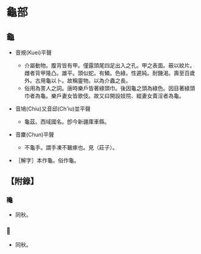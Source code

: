 # 龜部

## 龜

- 音規(Kuei)平聲
    - 介屬動物。腹背皆有甲。僅露頭尾四足出入之孔。甲之表面。蔽以紋片。雌者背甲隆凸。雄平。頭似蛇。有鱗。色綠。性遲純。耐饑渴。壽至百歲外。古用龜以卜。故稱靈物。以為介蟲之長。
    - 俗用為詈人之詞。唐時樂戶皆著綠頭巾。後因龜之頭為綠色。因目著綠頭巾者為龜。樂戶妻女皆歌伎。故又曰開設妓院、縱妻女賣淫者為龜。

- 音鳩(Chiu)又音邱(Ch'iu)並平聲
    - 龜茲。西域國名。卽今新疆庫車縣。

- 音麇(Chun)平聲
    - 不龜手。謂手凍不皸瘃也。見（莊子）。

- ［解字］本作龜。俗作龜。

## 【附錄】

### 龝
- 同秋。

### 𪛁
- 同秋。

